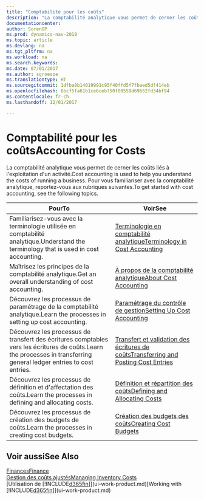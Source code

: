 ```yaml
---
title: "Comptabilité pour les coûts"
description: "La comptabilité analytique vous permet de cerner les coûts liés à l'exploitation d'un activité. Pour vous familiariser avec la comptabilité analytique, reportez-vous aux rubriques suivantes."
documentationcenter: 
author: SorenGP
ms.prod: dynamics-nav-2018
ms.topic: article
ms.devlang: na
ms.tgt_pltfrm: na
ms.workload: na
ms.search.keywords: 
ms.date: 07/01/2017
ms.author: sgroespe
ms.translationtype: HT
ms.sourcegitcommit: 1dfba8b14019991c95f40ffd5f7fbaed5df414eb
ms.openlocfilehash: 6bcf5fa61b1ce6ceb750f00559d69662fd34bf94
ms.contentlocale: fr-ch
ms.lasthandoff: 12/01/2017

---
```

# <a name="accounting-for-costs"></a><span data-ttu-id="fbfe0-104">Comptabilité pour les coûts</span><span class="sxs-lookup"><span data-stu-id="fbfe0-104">Accounting for Costs</span></span>
<span data-ttu-id="fbfe0-105">La comptabilité analytique vous permet de cerner les coûts liés à l'exploitation d'un activité.</span><span class="sxs-lookup"><span data-stu-id="fbfe0-105">Cost accounting is used to help you understand the costs of running a business.</span></span> <span data-ttu-id="fbfe0-106">Pour vous familiariser avec la comptabilité analytique, reportez-vous aux rubriques suivantes.</span><span class="sxs-lookup"><span data-stu-id="fbfe0-106">To get started with cost accounting, see the following topics.</span></span>  

|<span data-ttu-id="fbfe0-107">Pour</span><span class="sxs-lookup"><span data-stu-id="fbfe0-107">To</span></span>|<span data-ttu-id="fbfe0-108">Voir</span><span class="sxs-lookup"><span data-stu-id="fbfe0-108">See</span></span>|  
|--------|---------|  
|<span data-ttu-id="fbfe0-109">Familiarisez-vous avec la terminologie utilisée en comptabilité analytique.</span><span class="sxs-lookup"><span data-stu-id="fbfe0-109">Understand the terminology that is used in cost accounting.</span></span>|[<span data-ttu-id="fbfe0-110">Terminologie en comptabilité analytique</span><span class="sxs-lookup"><span data-stu-id="fbfe0-110">Terminology in Cost Accounting</span></span>](finance-terminology-in-cost-accounting.md)|  
|<span data-ttu-id="fbfe0-111">Maîtrisez les principes de la comptabilité analytique.</span><span class="sxs-lookup"><span data-stu-id="fbfe0-111">Get an overall understanding of cost accounting.</span></span>|[<span data-ttu-id="fbfe0-112">À propos de la comptabilité analytique</span><span class="sxs-lookup"><span data-stu-id="fbfe0-112">About Cost Accounting</span></span>](finance-about-cost-accounting.md)|  
|<span data-ttu-id="fbfe0-113">Découvrez les processus de paramétrage de la comptabilité analytique.</span><span class="sxs-lookup"><span data-stu-id="fbfe0-113">Learn the processes in setting up cost accounting.</span></span>|[<span data-ttu-id="fbfe0-114">Paramétrage du contrôle de gestion</span><span class="sxs-lookup"><span data-stu-id="fbfe0-114">Setting Up Cost Accounting</span></span>](finance-set-up-cost-accounting.md)|  
|<span data-ttu-id="fbfe0-115">Découvrez les processus de transfert des écritures comptables vers les écritures de coûts.</span><span class="sxs-lookup"><span data-stu-id="fbfe0-115">Learn the processes in transferring general ledger entries to cost entries.</span></span>|[<span data-ttu-id="fbfe0-116">Transfert et validation des écritures de coûts</span><span class="sxs-lookup"><span data-stu-id="fbfe0-116">Transferring and Posting Cost Entries</span></span>](finance-transfer-and-post-cost-entries.md)|  
|<span data-ttu-id="fbfe0-117">Découvrez les processus de définition et d'affectation des coûts.</span><span class="sxs-lookup"><span data-stu-id="fbfe0-117">Learn the processes in defining and allocating costs.</span></span>|[<span data-ttu-id="fbfe0-118">Définition et répartition des coûts</span><span class="sxs-lookup"><span data-stu-id="fbfe0-118">Defining and Allocating Costs</span></span>](finance-define-and-allocate-costs.md)|  
|<span data-ttu-id="fbfe0-119">Découvrez les processus de création des budgets de coûts.</span><span class="sxs-lookup"><span data-stu-id="fbfe0-119">Learn the processes in creating cost budgets.</span></span>|[<span data-ttu-id="fbfe0-120">Création des budgets des coûts</span><span class="sxs-lookup"><span data-stu-id="fbfe0-120">Creating Cost Budgets</span></span>](finance-create-cost-budgets.md)|  

## <a name="see-also"></a><span data-ttu-id="fbfe0-121">Voir aussi</span><span class="sxs-lookup"><span data-stu-id="fbfe0-121">See Also</span></span>  
[<span data-ttu-id="fbfe0-122">Finances</span><span class="sxs-lookup"><span data-stu-id="fbfe0-122">Finance</span></span>](finance.md)  
[<span data-ttu-id="fbfe0-123">Gestion des coûts ajustés</span><span class="sxs-lookup"><span data-stu-id="fbfe0-123">Managing Inventory Costs</span></span>](finance-manage-inventory-costs.md)  
<span data-ttu-id="fbfe0-124">[Utilisation de [!INCLUDE[d365fin](includes/d365fin_md.md)]](ui-work-product.md)</span><span class="sxs-lookup"><span data-stu-id="fbfe0-124">[Working with [!INCLUDE[d365fin](includes/d365fin_md.md)]](ui-work-product.md)</span></span>

